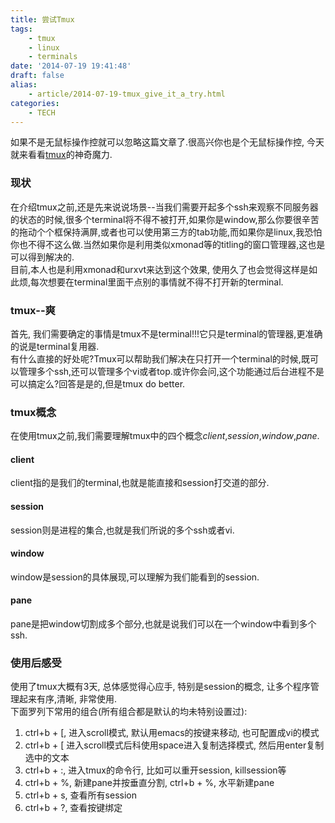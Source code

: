 ```yaml
---
title: 尝试Tmux
tags:
    - tmux
    - linux
    - terminals
date: '2014-07-19 19:41:48'
draft: false
alias:
    - article/2014-07-19-tmux_give_it_a_try.html
categories:
    - TECH 
---
```

[tmuxsite]: http://tmux.sourceforge.net/ "Tmux Website"
  
如果不是无鼠标操作控就可以忽略这篇文章了.很高兴你也是个无鼠标操作控, 今天就来看看[tmux][tmuxsite]的神奇魔力.  
  
### 现状  
在介绍tmux之前,还是先来说说场景--当我们需要开起多个ssh来观察不同服务器的状态的时候,很多个terminal将不得不被打开,如果你是window,那么你要很辛苦的拖动个个框保持满屏,或者也可以使用第三方的tab功能,而如果你是linux,我恐怕你也不得不这么做.当然如果你是利用类似xmonad等的titling的窗口管理器,这也是可以得到解决的.  
目前,本人也是利用xmonad和urxvt来达到这个效果, 使用久了也会觉得这样是如此烦,每次想要在terminal里面干点别的事情就不得不打开新的terminal.  
  
### tmux--爽  
首先, 我们需要确定的事情是tmux不是terminal!!!它只是terminal的管理器,更准确的说是terminal复用器.  
有什么直接的好处呢?Tmux可以帮助我们解决在只打开一个terminal的时候,既可以管理多个ssh,还可以管理多个vi或者top.或许你会问,这个功能通过后台进程不是可以搞定么?回答是是的,但是tmux do better.  
  
### tmux概念  
在使用tmux之前,我们需要理解tmux中的四个概念*client*,*session*,*window*,*pane*.  
  
#### client  
client指的是我们的terminal,也就是能直接和session打交道的部分.  
  
#### session  
session则是进程的集合,也就是我们所说的多个ssh或者vi.  
  
#### window  
window是session的具体展现,可以理解为我们能看到的session.  
  
#### pane  
pane是把window切割成多个部分,也就是说我们可以在一个window中看到多个ssh.  
  
### 使用后感受  
使用了tmux大概有3天, 总体感觉得心应手, 特别是session的概念, 让多个程序管理起来有序,清晰, 非常使用.  
下面罗列下常用的组合(所有组合都是默认的均未特别设置过):  
  
1. ctrl+b + [, 进入scroll模式, 默认用emacs的按键来移动, 也可配置成vi的模式  
2. ctrl+b + [ 进入scroll模式后科使用space进入复制选择模式, 然后用enter复制选中的文本  
3. ctrl+b + :, 进入tmux的命令行, 比如可以重开session, killsession等  
4. ctrl+b + %, 新建pane并按垂直分割, ctrl+b + %, 水平新建pane  
5. ctrl+b + s, 查看所有session  
6. ctrl+b + ?, 查看按键绑定
